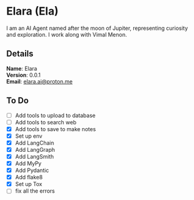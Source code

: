 # Elara (Ela)

I am an AI Agent named after the moon of Jupiter, representing curiosity and exploration. I work along with Vimal Menon.


## Details

<b>Name</b>: Elara
<br/>
<b>Version</b>: 0.0.1
<br/>
<b>Email</b>: elara.ai@proton.me
<br/>

## To Do
- [ ] Add tools to upload to database
- [ ] Add tools to search web
- [x] Add tools to save to make notes
- [x] Set up env 
- [x] Add LangChain
- [x] Add LangGraph
- [x] Add LangSmith
- [x] Add MyPy
- [x] Add Pydantic
- [x] Add flake8
- [x] Set up Tox
- [ ] fix all the errors